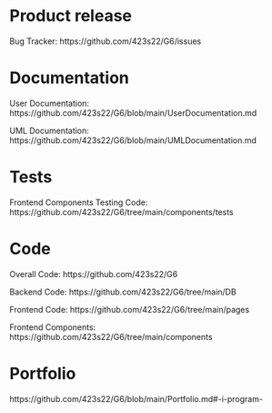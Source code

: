 <h1> Product release </h1>
<p> Bug Tracker: https://github.com/423s22/G6/issues </p>
<h1> Documentation </h1>
<p> User Documentation: https://github.com/423s22/G6/blob/main/UserDocumentation.md </p> 
<p> UML Documentation: https://github.com/423s22/G6/blob/main/UMLDocumentation.md </p>

<h1> Tests </h1>
<p> Frontend Components Testing Code: https://github.com/423s22/G6/tree/main/components/tests</p>

<h1> Code </h1>
<p> Overall Code: https://github.com/423s22/G6 </p>
<p> Backend Code: https://github.com/423s22/G6/tree/main/DB </p>
<p> Frontend Code: https://github.com/423s22/G6/tree/main/pages </p>
<p> Frontend Components: https://github.com/423s22/G6/tree/main/components </p>

<h1> Portfolio </h1>
<p> https://github.com/423s22/G6/blob/main/Portfolio.md#-i-program- </p>

